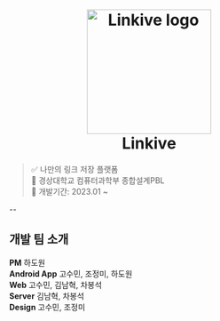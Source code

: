 <h1 align="center">
  <img alt="Linkive logo" src="https://user-images.githubusercontent.com/76805879/229301824-3f774e24-ceec-4444-a660-d5daf4c4bb22.png" width="224px"/><br/>
  Linkive
</h1>

> ✅ 나만의 링크 저장 플랫폼  
> 🏢 경상대학교 컴퓨터과학부 종합설계PBL  
> 📅 개발기간: 2023.01 ~  
  
--
## 개발 팀 소개
**PM** 하도원  
**Android App** 고수민, 조정미, 하도원  
**Web** 고수민, 김남혁, 차봉석  
**Server** 김남혁, 차봉석  
**Design** 고수민, 조정미  

